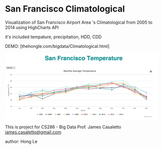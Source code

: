 San Francisco Climatological
============================
Visualization of San Francisco Airport Area 's Climatological from 2005 to 2014 using HighCharts API

it's included tempature, precipitation, HDD, CDD

DEMO: [thehongle.com/bigdata/Climatological.html]

![ScreenShot](https://raw.githubusercontent.com/hongnhung1636/San-Francisco-Temperature-Visualization/master/img/screenshot.png)



This is project for CS286 - Big Data
Prof. James Casaletto
james.casaletto@gmail.com

author: Hong Le 
